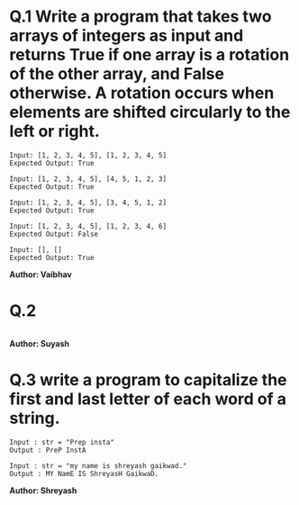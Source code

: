 # Q.1 Write a program that takes two arrays of integers as input and returns True if one array is a rotation of the other array, and False otherwise. A rotation occurs when elements are shifted circularly to the left or right.
```
Input: [1, 2, 3, 4, 5], [1, 2, 3, 4, 5]
Expected Output: True

Input: [1, 2, 3, 4, 5], [4, 5, 1, 2, 3]
Expected Output: True

Input: [1, 2, 3, 4, 5], [3, 4, 5, 1, 2]
Expected Output: True

Input: [1, 2, 3, 4, 5], [1, 2, 3, 4, 6]
Expected Output: False

Input: [], []
Expected Output: True
```
**Author: Vaibhav**

# Q.2 

```

```
**Author: Suyash**

# Q.3 write a program to capitalize the first and last letter of each word of a string.
```
Input : str = "Prep insta"
Output : PreP InstA

Input : str = "my name is shreyash gaikwad."
Output : MY NamE IS ShreyasH GaikwaD.
```
**Author: Shreyash**

